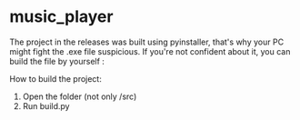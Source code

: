 # music_player

The project in the releases was built using pyinstaller, that's why your PC might fight the .exe file suspicious.
If you're not confident about it, you can build the file by yourself :

How to build the project:
1. Open the folder (not only /src)
2. Run build.py

